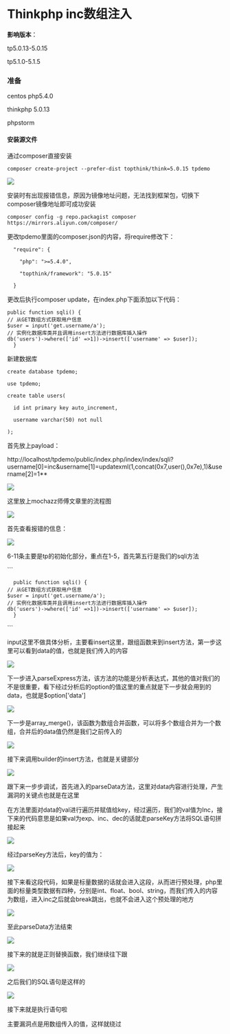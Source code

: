 # Thinkphp inc数组注入

**影响版本**：

tp5.0.13-5.0.15

tp5.1.0-5.1.5

### 准备

centos php5.4.0

thinkphp 5.0.13

phpstorm

#### 安装源文件

通过composer直接安装

```
composer create-project --prefer-dist topthink/think=5.0.15 tpdemo
```

![](https://s2.loli.net/2022/08/06/OvwsFopWezqytQK.png)

安装时有出现报错信息，原因为镜像地址问题，无法找到框架包，切换下composer镜像地址即可成功安装

```
composer config -g repo.packagist composer https://mirrors.aliyun.com/composer/
```

更改tpdemo里面的composer.json的内容，将require修改下：

```
  "require": {

​    "php": ">=5.4.0",

​    "topthink/framework": "5.0.15"

  }
```

更改后执行composer update，在index.php下面添加以下代码：

```
public function sqli() {
// 从GET数组方式获取用户信息
$user = input('get.username/a');
// 实例化数据库类并且调用insert方法进行数据库插入操作
db('users')->where(['id' =>1])->insert(['username' => $user]);
  }
```

新建数据库

```
create database tpdemo;

use tpdemo;

create table users(

  id int primary key auto_increment,

  username varchar(50) not null

);
```



首先放上payload：

http://localhost/tpdemo/public/index.php/index/index/sqli?username[0]=inc&username[1]=updatexml(1,concat(0x7,user(),0x7e),1)&username[2]=1**

![](https://s2.loli.net/2022/08/06/jt7GE5dVgvUPpSu.png)

这里放上mochazz师傅文章里的流程图

![](https://s2.loli.net/2022/08/06/zEDHC5q6IicP42u.jpg)

首先查看报错的信息：

![](https://s2.loli.net/2022/08/06/oQc7whiKxZ69va1.png)

6-11条主要是tp的初始化部分，重点在1-5，首先第五行是我们的sqli方法

\```

```
  public function sqli() {
// 从GET数组方式获取用户信息
$user = input('get.username/a');
// 实例化数据库类并且调用insert方法进行数据库插入操作
db('users')->where(['id' =>1])->insert(['username' => $user]);
  }
```

\```

input这里不做具体分析，主要看insert这里，跟组函数来到insert方法，第一步这里可以看到data的值，也就是我们传入的内容

![](https://s2.loli.net/2022/08/06/O9NYlAoZrSUuwL4.png)

下一步进入parseExpress方法，该方法的功能是分析表达式，其他的值对我们的不是很重要，看下经过分析后的option的值这里的重点就是下一步就会用到的data，也就是$option['data']

![](https://s2.loli.net/2022/08/06/7pYGrW2RCO68zTe.png)

下一步是array_merge()，该函数为数组合并函数，可以将多个数组合并为一个数组，合并后的data值仍然是我们之前传入的

![](https://s2.loli.net/2022/08/06/H2CvLlMQEu4Fhdm.png)

接下来调用builder的insert方法，也就是关键部分

![](https://s2.loli.net/2022/08/06/RuvbF6cUmWjZ4yt.png)

跟下来一步步调试，首先进入的parseData方法，这里对data内容进行处理，产生漏洞的关键点也就是在这里

在方法里面对data的val进行遍历并赋值给key，经过遍历，我们的val值为Inc，接下来的代码意思是如果val为exp、inc、dec的话就走parseKey方法将SQL语句拼接起来

![](https://s2.loli.net/2022/08/06/A34WspZO7gyHEcq.png)

经过parseKey方法后，key的值为：

![](https://s2.loli.net/2022/08/06/tYuSjhwnRxG9lN5.png)

接下来看这段代码，如果是标量数据的话就会进入这段，从而进行预处理，php里面的标量类型数据有四种，分别是int、float、bool、string，而我们传入的内容为数组，进入inc之后就会break跳出，也就不会进入这个预处理的地方

![](https://s2.loli.net/2022/08/06/g6OyvIjYzR7BhDk.png)

至此parseData方法结束

![](https://s2.loli.net/2022/08/06/3DnL8zigAdZl4ay.png)

接下来的就是正则替换函数，我们继续往下跟

![](https://s2.loli.net/2022/08/06/iW2kOT5q7Ujfocy.png)

之后我们的SQL语句是这样的

![](https://s2.loli.net/2022/08/06/87BTmLFgcKVd1nz.png)

接下来就是执行语句啦

主要漏洞点是用数组传入的值，这样就绕过